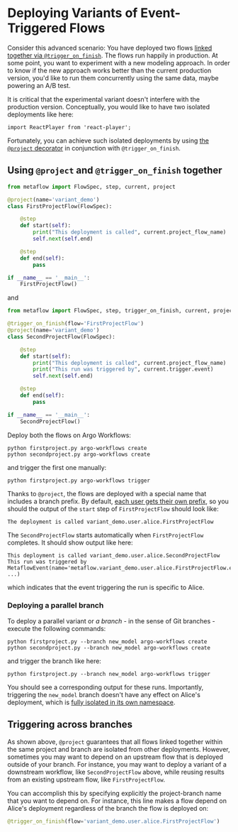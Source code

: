 # Deploying Variants of Event-Triggered Flows

Consider this advanced scenario: You have deployed two flows [linked together
via `@trigger_on_finish`](/production/event-triggering/flow-events#passing-data-across-flows).
The flows run happily in production. At some point, you want to experiment with a new
modeling approach. In order to know if the new approach works better than the
current production version, you'd like to run them concurrently using the same
data, maybe powering an A/B test.

It is critical that the experimental variant doesn't interfere with the
production version. Conceptually, you would like to have two isolated
deployments like here:

```mdx-code-block
import ReactPlayer from 'react-player';
```

<ReactPlayer playing controls muted loop url='/assets/et-variants.mp4' width='100%' height='100%'/>

Fortunately, you can achieve such isolated deployments by using [the `@project`
decorator](/production/coordinating-larger-metaflow-projects) in conjunction
with `@trigger_on_finish`.

## Using `@project` and `@trigger_on_finish` together

```python
from metaflow import FlowSpec, step, current, project

@project(name='variant_demo')
class FirstProjectFlow(FlowSpec):

    @step
    def start(self):
        print("This deployment is called", current.project_flow_name)
        self.next(self.end)

    @step
    def end(self):
        pass

if __name__ == '__main__':
    FirstProjectFlow()
```

and 

```python
from metaflow import FlowSpec, step, trigger_on_finish, current, project

@trigger_on_finish(flow='FirstProjectFlow')
@project(name='variant_demo')
class SecondProjectFlow(FlowSpec):

    @step
    def start(self):
        print("This deployment is called", current.project_flow_name)
        print("This run was triggered by", current.trigger.event)
        self.next(self.end)

    @step
    def end(self):
        pass

if __name__ == '__main__':
    SecondProjectFlow()
```

Deploy both the flows on Argo Workflows:
```
python firstproject.py argo-workflows create
python secondproject.py argo-workflows create
```

and trigger the first one manually:

```
python firstproject.py argo-workflows trigger
```

Thanks to `@project`, the flows are deployed with a special name that includes a
branch prefix. By default,
[each user gets their own
prefix](/production/coordinating-larger-metaflow-projects#single-flow-multiple-developers),
so you should the output of the `start` step of `FirstProjectFlow` should look
like:

```
The deployment is called variant_demo.user.alice.FirstProjectFlow
```

The `SecondProjectFlow` starts automatically when `FirstProjectFlow` completes.
It should show output like here:


```
This deployment is called variant_demo.user.alice.SecondProjectFlow
This run was triggered by
MetaflowEvent(name='metaflow.variant_demo.user.alice.FirstProjectFlow.end', ...)
```
which indicates that the event triggering the run is specific to Alice.

### Deploying a parallel branch

To deploy a parallel variant or *a branch* - in the sense of Git branches -
execute the following commands:

```
python firstproject.py --branch new_model argo-workflows create
python secondproject.py --branch new_model argo-workflows create
```
and trigger the branch like here:
```
python firstproject.py --branch new_model argo-workflows trigger
```

You should see a corresponding output for these runs. Importantly, triggering
the `new_model` branch doesn't have any effect on Alice's deployment, which is
[fully isolated in its own namespace](/scaling/tagging).

## Triggering across branches

As shown above, `@project` guarantees that all flows linked together within the
same project and branch are isolated from other deployments. However, sometimes
you may want to depend on an upstream flow that is deployed outside of your
branch. For instance, you may want to deploy a variant of a downstream
workflow, like `SecondProjectFlow` above, while reusing results from an
existing upstream flow, like `FirstProjectFlow`.

You can accomplish this by specifying explicitly the project-branch name that
you want to depend on. For instance, this line makes a flow depend on Alice's
deployment regardless of the branch the flow is deployed on:

```python
@trigger_on_finish(flow='variant_demo.user.alice.FirstProjectFlow')
```